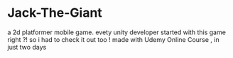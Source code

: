 # Jack-The-Giant
a 2d platformer mobile game. evety unity developer started with this game right ?! so i had to check it out too ! made with Udemy Online Course , in just two days
